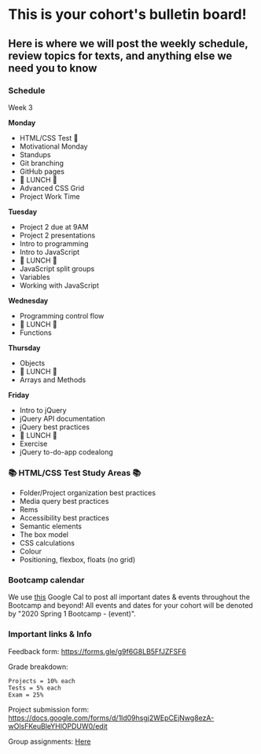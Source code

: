 # This is your cohort's bulletin board! 
## Here is where we will post the weekly schedule, review topics for texts, and anything else we need you to know

### Schedule

Week 3

**Monday**

* HTML/CSS Test 📝
* Motivational Monday
* Standups
* Git branching
* GitHub pages
* 🍴 LUNCH 🍴
* Advanced CSS Grid
* Project Work Time


**Tuesday**

* Project 2 due at 9AM
* Project 2 presentations
* Intro to programming
* Intro to JavaScript
* 🍴 LUNCH 🍴
* JavaScript split groups
* Variables
* Working with JavaScript


**Wednesday**

* Programming control flow
* 🍴 LUNCH 🍴
* Functions

**Thursday**

* Objects
* 🍴 LUNCH 🍴
* Arrays and Methods

**Friday**

* Intro to jQuery
* jQuery API documentation
* jQuery best practices
* 🍴 LUNCH 🍴
* Exercise
* jQuery to-do-app codealong 



### 📚 HTML/CSS Test Study Areas 📚
* Folder/Project organization best practices
* Media query best practices
* Rems
* Accessibility best practices
* Semantic elements
* The box model
* CSS calculations
* Colour
* Positioning, flexbox, floats (no grid)




### Bootcamp calendar
We use [this](https://calendar.google.com/calendar/embed?src=hackeryou.com_ckj6930nr6kraakaisos09cccs%40group.calendar.google.com&ctz=America%2FToronto) Google Cal to post all important dates & events throughout the Bootcamp and beyond! All events and dates for your cohort will be denoted by "2020 Spring 1 Bootcamp - (event)".

### Important links & Info
Feedback form: https://forms.gle/g9f6G8LB5FfJZFSF6

Grade breakdown:
```
Projects = 10% each
Tests = 5% each
Exam = 25%
```

Project submission form: https://docs.google.com/forms/d/1ld09hsgj2WEpCEjNwg8ezA-wOlsFKeuBleYHlOPDUW0/edit

Group assignments: [Here](https://docs.google.com/spreadsheets/d/1sPMnnBRM9te3MwBmgv6CMVKqqIKlFYt7uSLhx_QAndA/edit#gid=1112317742)

